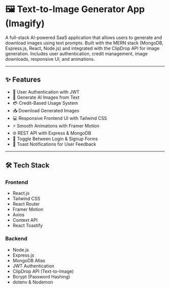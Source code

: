 # 🖼️ Text-to-Image Generator App (Imagify)

A full-stack AI-powered SaaS application that allows users to generate and download images using text prompts. Built with the MERN stack (MongoDB, Express.js, React, Node.js) and integrated with the ClipDrop API for image generation. Includes user authentication, credit management, image downloads, responsive UI, and animations.

---

## ✨ Features

- 🔐 User Authentication with JWT
- 🎨 Generate AI Images from Text
- 💳 Credit-Based Usage System
- 📥 Download Generated Images
- 💻 Responsive Frontend UI with Tailwind CSS
- ⚡ Smooth Animations with Framer Motion
- 🌐 REST API with Express & MongoDB
- 🌙 Toggle Between Login & Signup Forms
- 🔔 Toast Notifications for User Feedback

---

## 🛠️ Tech Stack

### Frontend
- React.js
- Tailwind CSS
- React Router
- Framer Motion
- Axios
- Context API
- React Toastify

### Backend
- Node.js
- Express.js
- MongoDB Atlas
- JWT Authentication
- ClipDrop API (Text-to-Image)
- Bcrypt (Password Hashing)
- dotenv & Nodemon
